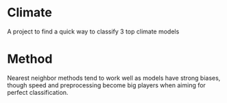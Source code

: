 # Climate
A project to find a quick way to classify 3 top climate models

# Method
Nearest neighbor methods tend to work well as models have strong biases,
though speed and preprocessing become big players when aiming for perfect classification.
